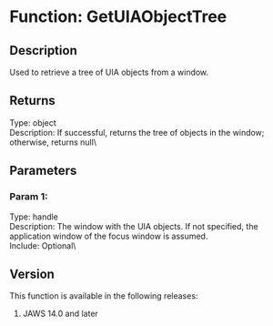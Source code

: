 # Function: GetUIAObjectTree

## Description

Used to retrieve a tree of UIA objects from a window.

## Returns

Type: object\
Description: If successful, returns the tree of objects in the window;
otherwise, returns null\

## Parameters

### Param 1:

Type: handle\
Description: The window with the UIA objects. If not specified, the
application window of the focus window is assumed.\
Include: Optional\

## Version

This function is available in the following releases:

1.  JAWS 14.0 and later
